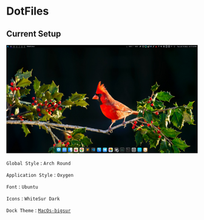 # DotFiles

## Current Setup

![img](https://github.com/SP-XD/DotFiles/blob/SP-XD-Kubuntu-20.04lts/Screenshot_20220719_201716.png?raw=true)

`Global Style` : `Arch Round`

`Application Style` : `Oxygen`

`Font` : `Ubuntu`

`Icons` : `WhiteSur Dark`

`Dock Theme` : [`MacOs-bigsur`](https://store.kde.org/p/1399346/)

